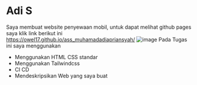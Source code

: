 # Adi S
Saya membuat website penyewaan mobil, untuk dapat melihat github pages saya klik link berikut ini https://owel17.github.io/ass_muhamadadiapriansyah/
![image](https://github.com/owel17/ass_muhamadadiapriansyah/assets/147012357/9147d2e1-ba07-4299-bfa4-b8758c946496)
Pada Tugas ini saya menggunakan
- Menggunakan HTML CSS standar
- Menggunakan Tailwindcss
- CI CD
- Mendeskripsikan Web yang saya buat
